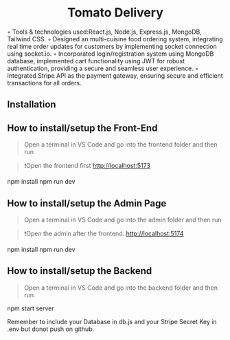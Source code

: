<h1 align="center">Tomato Delivery</h1>

◦ Tools & technologies used:React.js, Node.js, Express.js, MongoDB, Tailwind CSS.
◦ Designed an multi-cuisine food ordering system, integrating real time order updates for customers by
implementing socket connection using socket.io.
◦ Incorporated login/registration system using MongoDB database, implemented cart functionality using
JWT for robust authentication, providing a secure and seamless user experience.
◦ Integrated Stripe API as the payment gateway, ensuring secure and efficient transactions for all orders.

## Installation

<h2>How to install/setup the Front-End</h2>

> Open a terminal in VS Code and go into the frontend folder and then run

>❗Open the frontend first [http://localhost:5173](http://localhost:5173)


npm install
npm run dev



<h2>How to install/setup the Admin Page</h2>

> Open a terminal in VS Code and go into the admin folder and then run

>❗Open the admin after the frontend. [http://localhost:5174](http://localhost:5174)


npm install
npm run dev

   
<h2>How to install/setup the Backend</h2>

> Open a terminal in VS Code and go into the backend folder and then run.


npm start server


 Remember to include your Database in db.js and your Stripe Secret Key in .env but donot push on github.



